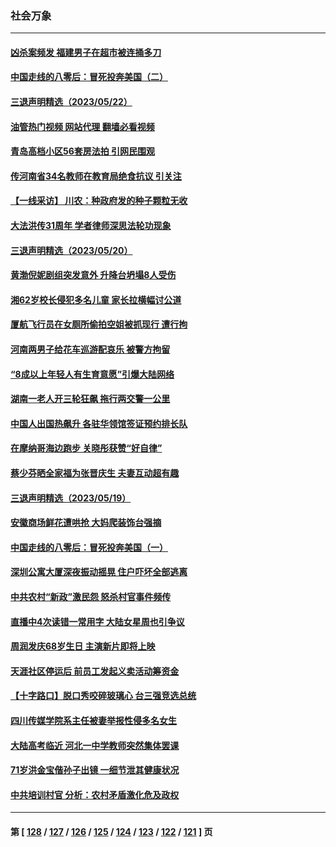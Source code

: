 ### 社会万象
---
#### [凶杀案频发 福建男子在超市被连捅多刀](../../pages/ncid282/n14002076.md?05231645) 
#### [中国走线的八零后：冒死投奔美国（二）](../../pages/ncid282/n14000863.md?05231645) 
#### [三退声明精选（2023/05/22）](../../pages/ncid282/n14002009.md?05231645) 
#### [油管热门视频 网站代理 翻墙必看视频](http://138.2.39.72:81/youtube.html?epic-marker?05231645)
#### [青岛高档小区56套房法拍 引网民围观](../../pages/ncid282/n14001604.md?05231645) 
#### [传河南省34名教师在教育局绝食抗议 引关注](../../pages/ncid282/n14001394.md?05231645) 
#### [【一线采访】 川农：种政府发的种子颗粒无收](../../pages/ncid282/n14001343.md?05231645) 
#### [大法洪传31周年 学者律师深思法轮功现象](../../pages/ncid282/n14001261.md?05231645) 
#### [三退声明精选（2023/05/20）](../../pages/ncid282/n14001249.md?05231645) 
#### [黄渤倪妮剧组突发意外 升降台坍塌8人受伤](../../pages/ncid282/n14001187.md?05231645) 
#### [湘62岁校长侵犯多名儿童 家长拉横幅讨公道](../../pages/ncid282/n14001026.md?05231645) 
#### [厦航飞行员在女厕所偷拍空姐被抓现行 遭行拘](../../pages/ncid282/n14001056.md?05231645) 
#### [河南两男子给花车巡游配哀乐 被警方拘留](../../pages/ncid282/n14001035.md?05231645) 
#### [“8成以上年轻人有生育意愿”引爆大陆网络](../../pages/ncid282/n14001023.md?05231645) 
#### [湖南一老人开三轮狂飙 拖行两交警一公里](../../pages/ncid282/n14000929.md?05231645) 
#### [中国人出国热飙升 各驻华领馆签证预约排长队](../../pages/ncid282/n14000801.md?05231645) 
#### [在摩纳哥海边跑步 关晓彤获赞“好自律”](../../pages/ncid282/n14000586.md?05231645) 
#### [蔡少芬晒全家福为张晋庆生 夫妻互动超有趣](../../pages/ncid282/n14000491.md?05231645) 
#### [三退声明精选（2023/05/19）](../../pages/ncid282/n14000569.md?05231645) 
#### [安徽商场鲜花遭哄抢 大妈爬装饰台强摘](../../pages/ncid282/n14000449.md?05231645) 
#### [中国走线的八零后：冒死投奔美国（一）](../../pages/ncid282/n14000184.md?05231645) 
#### [深圳公寓大厦深夜振动摇晃 住户吓坏全部逃离](../../pages/ncid282/n14000239.md?05231645) 
#### [中共农村“新政”激民怨 怒杀村官事件频传](../../pages/ncid282/n13999858.md?05231645) 
#### [直播中4次读错一常用字 大陆女星周也引争议](../../pages/ncid282/n13999910.md?05231645) 
#### [周润发庆68岁生日 主演新片即将上映](../../pages/ncid282/n13999809.md?05231645) 
#### [天涯社区停运后 前员工发起义卖活动筹资金](../../pages/ncid282/n13999800.md?05231645) 
#### [【十字路口】脱口秀咬碎玻璃心 台三强竞选总统](../../pages/ncid282/n13999626.md?05231645) 
#### [四川传媒学院系主任被妻举报性侵多名女生](../../pages/ncid282/n13999770.md?05231645) 
#### [大陆高考临近 河北一中学教师突然集体罢课](../../pages/ncid282/n13999584.md?05231645) 
#### [71岁洪金宝偕孙子出镜 一细节泄其健康状况](../../pages/ncid282/n13999223.md?05231645) 
#### [中共培训村官 分析：农村矛盾激化危及政权](../../pages/ncid282/n13999293.md?05231645) 

---
#### 第 [ [128](./128.md?05231645) / [127](./127.md?05231645) / [126](./126.md?05231645) / [125](./125.md?05231645) / [124](./124.md?05231645) / [123](./123.md?05231645) / [122](./122.md?05231645) / [121](./121.md?05231645) ] 页
